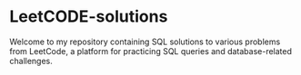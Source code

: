 # LeetCODE-solutions
 Welcome to my repository containing SQL solutions to various problems from LeetCode, a platform for practicing SQL queries and database-related challenges.
